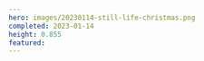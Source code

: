 ```yaml
---
hero: images/20230114-still-life-christmas.png
completed: 2023-01-14
height: 0.855
featured:
---
```

